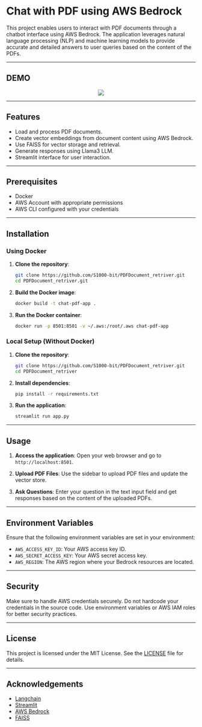 # Chat with PDF using AWS Bedrock

This project enables users to interact with PDF documents through a chatbot interface using AWS Bedrock. The application leverages natural language processing (NLP) and machine learning models to provide accurate and detailed answers to user queries based on the content of the PDFs.

---

## DEMO 

<div align = 'center'>
<img src = https://github.com/user-attachments/assets/0396a594-3b82-421f-94f2-68401343d8fd/>
</div>

---

## Features

- Load and process PDF documents.
- Create vector embeddings from document content using AWS Bedrock.
- Use FAISS for vector storage and retrieval.
- Generate responses using Llama3 LLM.
- Streamlit interface for user interaction.

---

## Prerequisites

- Docker
- AWS Account with appropriate permissions
- AWS CLI configured with your credentials

---

## Installation

### Using Docker

1. **Clone the repository**:
    ```bash
    git clone https://github.com/S1000-bit/PDFDocument_retriver.git
    cd PDFDocument_retriver.git
    ```

2. **Build the Docker image**:
    ```bash
    docker build -t chat-pdf-app .
    ```

3. **Run the Docker container**:
    ```bash
    docker run -p 8501:8501 -v ~/.aws:/root/.aws chat-pdf-app
    ```

### Local Setup (Without Docker)

1. **Clone the repository**:
    ```bash
    git clone https://github.com/S1000-bit/PDFDocument_retriver.git
    cd PDFDocument_retriver
    ```

2. **Install dependencies**:
    ```bash
    pip install -r requirements.txt
    ```

3. **Run the application**:
    ```bash
    streamlit run app.py
    ```

---

## Usage

1. **Access the application**:
   Open your web browser and go to `http://localhost:8501`.

2. **Upload PDF Files**:
   Use the sidebar to upload PDF files and update the vector store.

3. **Ask Questions**:
   Enter your question in the text input field and get responses based on the content of the uploaded PDFs.

---

## Environment Variables

Ensure that the following environment variables are set in your environment:

- `AWS_ACCESS_KEY_ID`: Your AWS access key ID.
- `AWS_SECRET_ACCESS_KEY`: Your AWS secret access key.
- `AWS_REGION`: The AWS region where your Bedrock resources are located.

---

## Security

Make sure to handle AWS credentials securely. Do not hardcode your credentials in the source code. Use environment variables or AWS IAM roles for better security practices.

---

## License

This project is licensed under the MIT License. See the [LICENSE](LICENSE) file for details.

---

## Acknowledgements

- [Langchain](https://github.com/hwchase17/langchain)
- [Streamlit](https://www.streamlit.io/)
- [AWS Bedrock](https://aws.amazon.com/bedrock/)
- [FAISS](https://github.com/facebookresearch/faiss)

